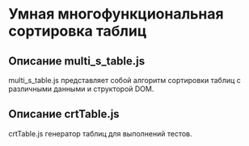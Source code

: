 Умная многофункциональная сортировка таблиц
======

Описание multi_s_table.js 
--------
multi_s_table.js представляет собой алгоритм сортировки таблиц с различными данными и структорой DOM.

Описание crtTable.js 
--------
crtTable.js  генератор таблиц для выполнений тестов.
